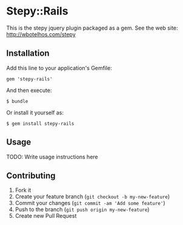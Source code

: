 # Stepy::Rails

This is the stepy jquery plugin packaged as a gem. 
See the web site: http://wbotelhos.com/stepy
## Installation

Add this line to your application's Gemfile:

    gem 'stepy-rails'

And then execute:

    $ bundle

Or install it yourself as:

    $ gem install stepy-rails

## Usage

TODO: Write usage instructions here

## Contributing

1. Fork it
2. Create your feature branch (`git checkout -b my-new-feature`)
3. Commit your changes (`git commit -am 'Add some feature'`)
4. Push to the branch (`git push origin my-new-feature`)
5. Create new Pull Request
